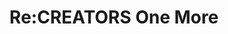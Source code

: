 --- 
title: "Re:CREATORS One More"
publishdate: "2019-3-14T16:48:46+02:00"
src: "https://365manga.net/manga/re-creators-one-more"
image: "https://data.365manga.net/images/thumbnails/24680-re-creators-one-more.jpg"
description: "A spin-off manga from Re:CREATORS. The story is about Miharu, a teenage otaku girl who has a crush on Shou (MC from Mirokuji Yuya's manga). One night after going to get a figurine of Selesia she encounters the real Selesia and Meteora fighting Altair in the Park. A few days after that she is out shopping with her friend Shiori at Sunshine, when she witnesses the fight between Selesia and…"
---